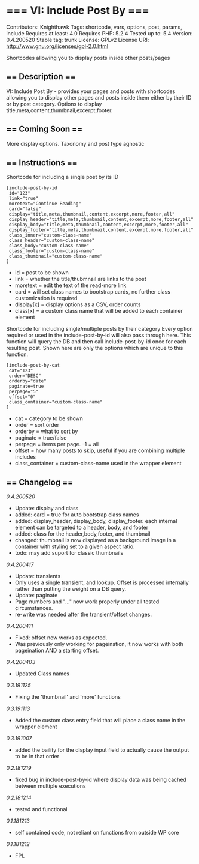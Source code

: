 # === VI: Include Post By ===
Contributors: Knighthawk
Tags: shortcode, vars, options, post, params, include
Requires at least: 4.0
Requires PHP: 5.2.4
Tested up to: 5.4
Version: 0.4.200520
Stable tag: trunk
License: GPLv2
License URI: http://www.gnu.org/licenses/gpl-2.0.html

Shortcodes allowing you to display posts inside other posts/pages

## == Description ==

VI: Include Post By - provides your pages and posts with shortcodes allowing you to display other pages and posts inside them either by their ID or by post category. Options to display title,meta,content,thumbnail,excerpt,footer.

## == Coming Soon ==

More display options.
Taxonomy and post type agnostic


## == Instructions ==
Shortcode for including a single post by its ID

    [include-post-by-id
     id="123"
     link="true"
     moretext="Continue Reading"
     card="false"
     display="title,meta,thumbnail,content,excerpt,more,footer,all"
     display_header="title,meta,thumbnail,content,excerpt,more,footer,all"
     display_body="title,meta,thumbnail,content,excerpt,more,footer,all"
     display_footer="title,meta,thumbnail,content,excerpt,more,footer,all"
     class_inner="custom-class-name"
     class_header="custom-class-name"
     class_body="custom-class-name"
     class_footer="custom-class-name"
     class_thumbnail="custom-class-name"
    ]

* id = post to be shown
* link = whether the title/thubmnail are links to the post
* moretext = edit the text of the read-more link
* card = will set class names to bootstrap cards, no further class customization is required
* display[x] = display options as a CSV, order counts
* class[x] = a custom class name that will be added to each container element


Shortcode for including single/multiple posts by their category
Every option required or used in the include-post-by-id will also pass through here.
This function will query the DB and then call include-post-by-id once for each resulting post.
Shown here are only the options which are unique to this function.

    [include-post-by-cat
     cat="123"
     order="DESC"
     orderby="date"
     paginate=true
     perpage="5"
     offset="0"
     class_container="custom-class-name"
    ]

* cat = category to be shown
* order = sort order
* orderby = what to sort by
* paginate = true/false
* perpage = items per page. -1 = all
* offset = how many posts to skip, useful if you are combining multiple includes
* class_container = custom-class-name used in the wrapper element


## == Changelog ==

*0.4.200520*
* Update: display and class
* added: card = true for auto bootstrap class names
* added: display_header, display_body, display_footer. each internal element can be targeted to a header, body, and footer
* added: class for the header,body,footer, and thumbnail
* changed: thumbnail is now displayed as a background image in a container with styling set to a given aspect ratio.
* todo: may add suport for classic thumbnails

*0.4.200417*
* Update: transients
* Only uses a single transient, and lookup. Offset is processed internally rather than putting the weight on a DB query.
* Update: paginate
* Page numbers and "..." now work properly under all tested circumstances.
* re-write was needed after the transient/offset changes.

*0.4.200411*
* Fixed: offset now works as expected.
* Was previously only working for pageination, it now works with both pageination AND a starting offset.


*0.4.200403*
* Updated Class names

*0.3.191125*
* Fixing the 'thumbnail' and 'more' functions

*0.3.191113*
* Added the custom class entry field that will place a class name in the wrapper element

*0.3.191007*
* added the baility for the display input field to actually cause the output to be in that order

*0.2.181219*
* fixed bug in include-post-by-id where display data was being cached between multiple executions

*0.2.181214*
* tested and functional

*0.1.181213*
* self contained code, not reliant on functions from outside WP core

*0.1.181212*
* FPL
